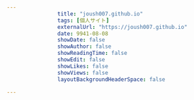 ---
                title: "joush007.github.io"
                tags: [個人サイト]
                externalUrl: "https://joush007.github.io"
                date: 9941-08-08
                showDate: false
                showAuthor: false
                showReadingTime: false
                showEdit: false
                showLikes: false
                showViews: false
                layoutBackgroundHeaderSpace: false
                ---

